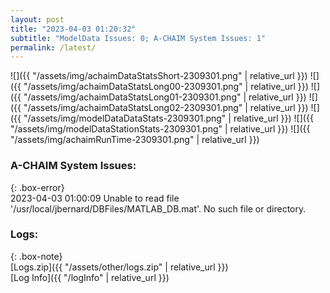 ```yaml
---
layout: post
title: "2023-04-03 01:20:32"
subtitle: "ModelData Issues: 0; A-CHAIM System Issues: 1"
permalink: /latest/
---
```


![]({{ "/assets/img/achaimDataStatsShort-2309301.png" | relative_url }})
![]({{ "/assets/img/achaimDataStatsLong00-2309301.png" | relative_url }})
![]({{ "/assets/img/achaimDataStatsLong01-2309301.png" | relative_url }})
![]({{ "/assets/img/achaimDataStatsLong02-2309301.png" | relative_url }})
![]({{ "/assets/img/modelDataDataStats-2309301.png" | relative_url }})
![]({{ "/assets/img/modelDataStationStats-2309301.png" | relative_url }})
![]({{ "/assets/img/achaimRunTime-2309301.png" | relative_url }})



### A-CHAIM System Issues:  
  
{: .box-error}  
2023-04-03 01:00:09 Unable to read file '/usr/local/jbernard/DBFiles/MATLAB_DB.mat'. No such file or directory.  

### Logs:  
  
{: .box-note}  
[Logs.zip]({{ "/assets/other/logs.zip" | relative_url }})  
[Log Info]({{ "/logInfo" | relative_url }})  
